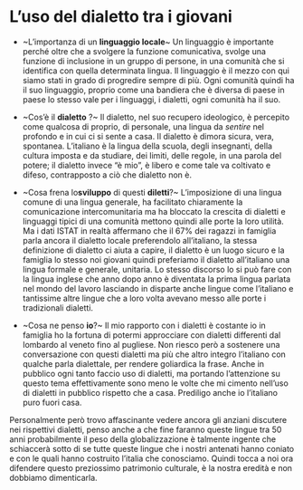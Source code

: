 # L’uso del dialetto tra i giovani 

* ~L’importanza di un **linguaggio locale**~
Un linguaggio è importante perché oltre che a svolgere la funzione comunicativa, svolge una funzione di inclusione	in un gruppo di persone, in una comunità che si identifica con quella determinata lingua.  Il linguaggio è il mezzo con qui siamo stati in grado di progredire sempre di più. Ogni comunità quindi ha il suo linguaggio, proprio come una bandiera che è diversa di paese in paese lo stesso vale per i linguaggi, i dialetti, ogni comunità ha il suo. 

- ~Cos’è il **dialetto** ?~
Il dialetto, nel suo recupero ideologico, è percepito come qualcosa di proprio, di personale, una lingua da *sentire* nel profondo e in cui ci si sente a casa. Il dialetto è dimora sicura, vera, spontanea. L’italiano è la lingua della scuola, degli insegnanti, della cultura imposta e da studiare, dei limiti, delle regole, in una parola del potere; il dialetto invece “è mio”, è libero e come tale va coltivato e difeso, contrapposto a ciò che dialetto non è.

* ~Cosa frena lo**sviluppo** di questi **diletti**?~
L’imposizione di una lingua comune di una lingua generale, ha facilitato chiaramente la comunicazione intercomunitaria ma ha bloccato la crescita di dialetti e linguaggi tipici di una comunità mettono quindi alle porte la loro utilità. Ma i dati ISTAT in realtà affermano che il 67% dei ragazzi in famiglia parla ancora il dialetto locale preferendolo all’italiano, la stessa definizione di dialetto ci aiuta a capire, il dialetto è un luogo sicuro e la famiglia lo stesso noi giovani quindi preferiamo il dialetto all’italiano una lingua formale e generale, unitaria. Lo stesso discorso lo si può fare con la lingua inglese che anno dopo anno è diventata la prima lingua parlata nel mondo del lavoro lasciando in disparte anche lingue come l’italiano e tantissime altre lingue che a loro volta avevano messo alle porte i tradizionali dialetti. 

* ~Cosa ne penso **io**?~
Il mio rapporto con i dialetti è costante io in famiglia ho la fortuna di potermi approcciare con dialetti differenti dal lombardo al veneto fino al  pugliese. Non riesco però a sostenere una conversazione con questi dialetti ma più che altro integro l’italiano con qualche parla dialettale, per rendere goliardica la frase. Anche in pubblico ogni tanto faccio uso di dialetti, ma portando l’attenzione su questo tema effettivamente sono meno le volte che mi cimento nell’uso di dialetti in pubblico rispetto che a casa. Prediligo anche io l’italiano puro fuori casa. 

Personalmente però trovo affascinante vedere ancora gli anziani discutere nei rispettivi dialetti, penso anche a che fine faranno queste lingue tra 50 anni probabilmente il peso della globalizzazione è talmente ingente che schiaccerà sotto di se tutte queste lingue che i nostri antenati hanno coniato e con le quali hanno costruito l’italia che conosciamo. Quindi tocca a noi ora difendere questo preziossimo patrimonio culturale, è la nostra eredità e non dobbiamo dimenticarla. 


 